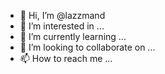 - 👋 Hi, I’m @lazzmand
- 👀 I’m interested in ...
- 🌱 I’m currently learning ...
- 💞️ I’m looking to collaborate on ...
- 📫 How to reach me ...

<!---
lazzmand/lazzmand is a ✨ special ✨ repository because its `README.md` (this file) appears on your GitHub profile.
You can click the Preview link to take a look at your changes.
--->
